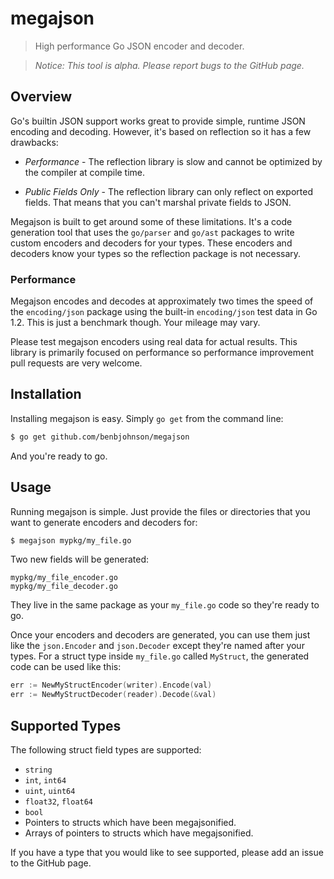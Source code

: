 # megajson

> High performance Go JSON encoder and decoder.<br/>

> *Notice: This tool is alpha. Please report bugs to the GitHub page.*

## Overview

Go's builtin JSON support works great to provide simple, runtime JSON encoding and decoding.
However, it's based on reflection so it has a few drawbacks:

* *Performance* - The reflection library is slow and cannot be optimized by the compiler at compile time.

* *Public Fields Only* - The reflection library can only reflect on exported fields.
  That means that you can't marshal private fields to JSON.

Megajson is built to get around some of these limitations.
It's a code generation tool that uses the `go/parser` and `go/ast` packages to write custom encoders and decoders for your types.
These encoders and decoders know your types so the reflection package is not necessary.


### Performance

Megajson encodes and decodes at approximately two times the speed of the `encoding/json` package using the built-in `encoding/json` test data in Go 1.2.
This is just a benchmark though.
Your mileage may vary.

Please test megajson encoders using real data for actual results.
This library is primarily focused on performance so performance improvement pull requests are very welcome.


## Installation

Installing megajson is easy.
Simply `go get` from the command line:

```sh
$ go get github.com/benbjohnson/megajson
```

And you're ready to go.


## Usage

Running megajson is simple.
Just provide the files or directories that you want to generate encoders and decoders for:

```sh
$ megajson mypkg/my_file.go
```

Two new fields will be generated:

```
mypkg/my_file_encoder.go
mypkg/my_file_decoder.go
```

They live in the same package as your `my_file.go` code so they're ready to go.

Once your encoders and decoders are generated, you can use them just like the `json.Encoder` and `json.Decoder` except they're named after your types.
For a struct type inside `my_file.go` called `MyStruct`, the generated code can be used like this:

```go
err := NewMyStructEncoder(writer).Encode(val)
err := NewMyStructDecoder(reader).Decode(&val)
```


## Supported Types

The following struct field types are supported:

* `string`
* `int`, `int64`
* `uint`, `uint64`
* `float32`, `float64`
* `bool`
* Pointers to structs which have been megajsonified.
* Arrays of pointers to structs which have megajsonified.

If you have a type that you would like to see supported, please add an issue to the GitHub page.

